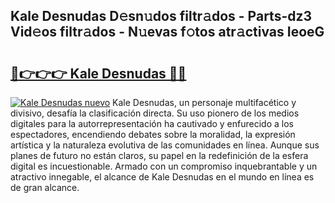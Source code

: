 ## Kale Desnudas D𝚎sn𝚞dos filtr𝚊dos - Parts-dz3 Vid𝚎os filtr𝚊dos - N𝚞evas f𝚘tos atr𝚊ctivas IeoeG

# <h2><a href="http://mb6sqn.tromn.icu/?c=Kale+Desnudas">🔗👉👉👉 Kale Desnudas 🔗🔗</a></h2>

[![Kale Desnudas nuevo](https://i.imgur.com/pEAQMta.gif)](http://mb6sqn.tromn.icu/?c=Kale+Desnudas)
Kale Desnudas, un personaje multifacético y divisivo, desafía la clasificación directa. Su uso pionero de los medios digitales para la autorrepresentación ha cautivado y enfurecido a los espectadores, encendiendo debates sobre la moralidad, la expresión artística y la naturaleza evolutiva de las comunidades en línea. Aunque sus planes de futuro no están claros, su papel en la redefinición de la esfera digital es incuestionable. Armado con un compromiso inquebrantable y un atractivo innegable, el alcance de Kale Desnudas en el mundo en línea es de gran alcance.
